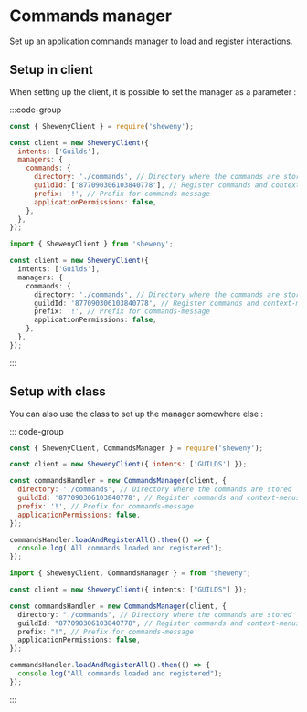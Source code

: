 # Commands manager

Set up an application commands manager to load and register interactions.

## Setup in client

When setting up the client, it is possible to set the manager as a parameter :

:::code-group

```js [Javascript CJS]
const { ShewenyClient } = require('sheweny');

const client = new ShewenyClient({
  intents: ['Guilds'],
  managers: {
    commands: {
      directory: './commands', // Directory where the commands are stored
      guildId: ['877090306103840778'], // Register commands and context-menus in this guild
      prefix: '!', // Prefix for commands-message
      applicationPermissions: false,
    },
  },
});
```

```ts [Typescript ESM]
import { ShewenyClient } from 'sheweny';

const client = new ShewenyClient({
  intents: ['Guilds'],
  managers: {
    commands: {
      directory: './commands', // Directory where the commands are stored
      guildId: '877090306103840778', // Register commands and context-menus in this guild
      prefix: '!', // Prefix for commands-message
      applicationPermissions: false,
    },
  },
});
```

:::

## Setup with class

You can also use the class to set up the manager somewhere else :

::: code-group

```js [Javascript CJS]
const { ShewenyClient, CommandsManager } = require('sheweny');

const client = new ShewenyClient({ intents: ['GUILDS'] });

const commandsHandler = new CommandsManager(client, {
  directory: './commands', // Directory where the commands are stored
  guildId: '877090306103840778', // Register commands and context-menus in this guild
  prefix: '!', // Prefix for commands-message
  applicationPermissions: false,
});

commandsHandler.loadAndRegisterAll().then(() => {
  console.log('All commands loaded and registered');
});
```

```ts [Typescript ESM]
import { ShewenyClient, CommandsManager } = from "sheweny";

const client = new ShewenyClient({ intents: ["GUILDS"] });

const commandsHandler = new CommandsManager(client, {
  directory: "./commands", // Directory where the commands are stored
  guildId: "877090306103840778", // Register commands and context-menus in this guild
  prefix: "!", // Prefix for commands-message
  applicationPermissions: false,
});

commandsHandler.loadAndRegisterAll().then(() => {
  console.log("All commands loaded and registered");
});
```

:::

